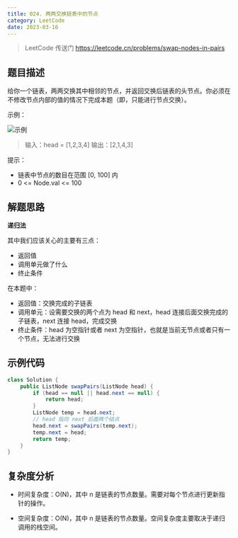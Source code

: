 ```yaml
---
title: 024. 两两交换链表中的节点
category: LeetCode
date: 2023-03-16
---
```


> LeetCode 传送门 https://leetcode.cn/problems/swap-nodes-in-pairs

## 题目描述

给你一个链表，两两交换其中相邻的节点，并返回交换后链表的头节点。你必须在不修改节点内部的值的情况下完成本题（即，只能进行节点交换）。

示例：

![示例](https://assets.leetcode.com/uploads/2020/10/03/swap_ex1.jpg)

> 输入：head = [1,2,3,4]
> 输出：[2,1,4,3]

提示：

- 链表中节点的数目在范围 [0, 100] 内
- 0 <= Node.val <= 100

## 解题思路

**递归法**

其中我们应该关心的主要有三点：

- 返回值
- 调用单元做了什么
- 终止条件

在本题中：

- 返回值：交换完成的子链表
- 调用单元：设需要交换的两个点为 head 和 next，head 连接后面交换完成的子链表，next 连接 head，完成交换
- 终止条件：head 为空指针或者 next 为空指针，也就是当前无节点或者只有一个节点，无法进行交换

## 示例代码

```java
class Solution {
    public ListNode swapPairs(ListNode head) {
        if (head == null || head.next == null) {
            return head;
        }
        ListNode temp = head.next;
        // head 指向 next 后面两个结点
        head.next = swapPairs(temp.next);
        temp.next = head;
        return temp;
    }
}
```

## 复杂度分析

- 时间复杂度：O(N)，其中 n 是链表的节点数量。需要对每个节点进行更新指针的操作。

- 空间复杂度：O(N)，其中 n 是链表的节点数量。空间复杂度主要取决于递归调用的栈空间。